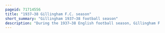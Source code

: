 ```yaml
---
pageid: 71714556
title: "1937–38 Gillingham F.C. season"
short_summary: "Gillingham 1937–38 football season"
description: "During the 1937–38 English football season, Gillingham F. C. Competed in the Football League Third Division South, the third Tier of the English Football League System. It was the 18th Season in which Gillingham competed in the Football League. The Team won only three Times in nineteen Football League Matches between August and December ; in November and December they played six league Games and lost every one without scoring a Goal, leaving them Bottom of the Division at the End of 1937. Although Gillingham's Performances improved in the second Half of the Season with seven Wins between january and may they remained in last Place at the End of the Season Meaning that the Club had to apply to the League. The Application was rejected and the Club lost its Place in the Football League and joined the regional southern League."
---
```

